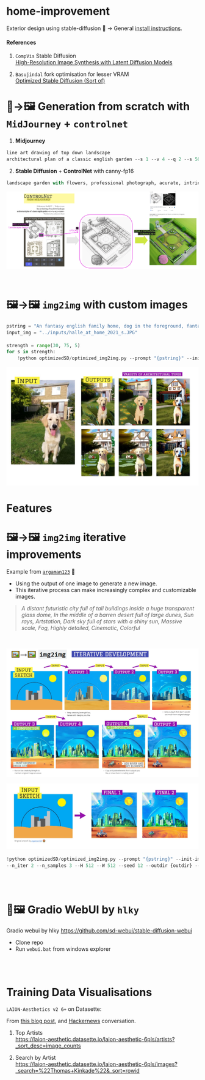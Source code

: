 # home-improvement

Exterior design using stable-diffusion 🏡 → General [install instructions](https://github.com/hlky/stable-diffusion/wiki/Installation).

#### References

1. `CompVis` Stable Diffusion  
   [High-Resolution Image Synthesis with Latent Diffusion Models](https://github.com/CompVis/stable-diffusion)

2. `Basujindal` fork optimisation for lesser VRAM  
   [Optimized Stable Diffusion (Sort of)](https://github.com/basujindal/stable-diffusion)


# 🎨→🖼️ Generation from scratch with `MidJourney` + `controlnet` 
1. **Midjourney**
```py
line art drawing of top down landscape 
architectural plan of a classic english garden --s 1 --v 4 --q 2 --s 5000
```
2. **Stable Diffusion** + **ControlNet** with canny-fp16
```py
landscape garden with flowers, professional photograph, acurate, intricate
```
![midjourney example](media/midjourney-garden.png)

</br>  

# 🖼️→🖼️ `img2img` with custom images

```py
pstring = "An fantasy english family home, dog in the foreground, fantasy, illustration, trending on artstation"
input_img = "../inputs/halle_at_home_2021_s.JPG"

strength = range(30, 75, 5)
for s in strength:
    !python optimizedSD/optimized_img2img.py --prompt "{pstring}" --init-img {input_img} --strength {s*0.01} --seed 200 --outdir {outdir}
```

![home example](media/home_pic_dog.JPG)






# Features
# 🖼️→🖼️ `img2img` iterative improvements

Example from [`argaman123`](hhttps://old.reddit.com/r/StableDiffusion/comments/wzlmty/its_some_kind_of_black_magic_i_swear/) 🔗

- Using the output of one image to generate a new image.
- This iterative process can make increasingly complex and customizable images.

> _A distant futuristic city full of tall buildings inside a huge transparent glass dome, In the middle of a barren desert full of large dunes, Sun rays, Artstation, Dark sky full of stars with a shiny sun, Massive scale, Fog, Highly detailed, Cinematic, Colorful_

</br>

![img2img_given_example](inputs/011_iterative_design.JPG)

![img2img_given_example](inputs/021_iterative_design.JPG)

```py
!python optimizedSD/optimized_img2img.py --prompt "{pstring}" --init-img {input_img} --strength 0.8 
--n_iter 2 --n_samples 3 --H 512 --W 512 --seed 12 --outdir {outdir} --ddim_steps 200
```

</br>
</br>







# 📱🖼️ Gradio WebUI by `hlky` 

Gradio webui by hlky https://github.com/sd-webui/stable-diffusion-webui

* Clone repo
* Run `webui.bat` from windows explorer


</br>
</br>

# Training Data Visualisations

`LAION-Aesthetics v2 6+` on Datasette:

From [this blog post](https://waxy.org/2022/08/exploring-12-million-of-the-images-used-to-train-stable-diffusions-image-generator/), and [Hackernews](https://news.ycombinator.com/item?id=32655497) conversation.

1. Top Artists  
   https://laion-aesthetic.datasette.io/laion-aesthetic-6pls/artists?_sort_desc=image_counts

2. Search by Artist  
   https://laion-aesthetic.datasette.io/laion-aesthetic-6pls/images?_search=%22Thomas+Kinkade%22&_sort=rowid


</br>
</br>

